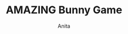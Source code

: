 ---
title: AMAZING Bunny Game
link: https://preview.p5js.org/gr347071/present/OjGpuMvPT
author: Anita
grade: 10
image: /2021/bunnygames/Picture10.png
description: In this game, your goal is to eat as many carrots as you can! But be carful, there are sneaky foxes that can get in the way of you getting the carrots.
layout: project
---